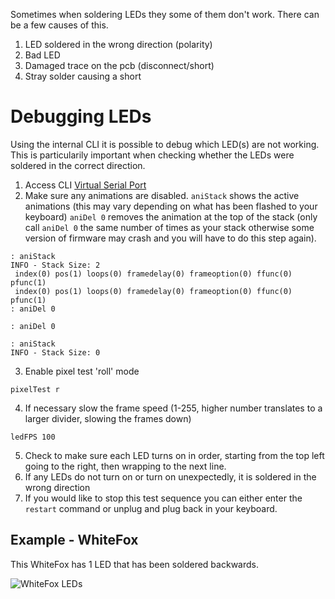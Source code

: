 Sometimes when soldering LEDs they some of them don't work.
There can be a few causes of this.

1. LED soldered in the wrong direction (polarity)
2. Bad LED
3. Damaged trace on the pcb (disconnect/short)
4. Stray solder causing a short

# Debugging LEDs

Using the internal CLI it is possible to debug which LED(s) are not working.
This is particularily important when checking whether the LEDs were soldered in the correct direction.

1. Access CLI [Virtual Serial Port](Debugging.md)
2. Make sure any animations are disabled.
`aniStack` shows the active animations (this may vary depending on what has been flashed to your keyboard)
`aniDel 0` removes the animation at the top of the stack (only call `aniDel 0` the same number of times as your stack otherwise some version of firmware may crash and you will have to do this step again).
```
: aniStack
INFO - Stack Size: 2
 index(0) pos(1) loops(0) framedelay(0) frameoption(0) ffunc(0) pfunc(1)
 index(0) pos(1) loops(0) framedelay(0) frameoption(0) ffunc(0) pfunc(1)
: aniDel 0

: aniDel 0

: aniStack
INFO - Stack Size: 0
```
3. Enable pixel test 'roll' mode
```
pixelTest r
```
4. If necessary slow the frame speed (1-255, higher number translates to a larger divider, slowing the frames down)
```
ledFPS 100
```
5. Check to make sure each LED turns on in order, starting from the top left going to the right, then wrapping to the next line.
6. If any LEDs do not turn on or turn on unexpectedly, it is soldered in the wrong direction
7. If you would like to stop this test sequence you can either enter the `restart` command or unplug and plug back in your keyboard.

## Example - WhiteFox

This WhiteFox has 1 LED that has been soldered backwards.

![WhiteFox LEDs](images/whitefox_ledtest.gif)
